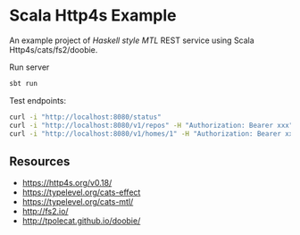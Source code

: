 # Scala Http4s Example

An example project of *Haskell style MTL* REST service using Scala Http4s/cats/fs2/doobie.

Run server
```bash
sbt run
```

Test endpoints:
```bash
curl -i "http://localhost:8080/status"
curl -i "http://localhost:8080/v1/repos" -H "Authorization: Bearer xxx"
curl -i "http://localhost:8080/v1/homes/1" -H "Authorization: Bearer xxx"
```


## Resources

- https://http4s.org/v0.18/
- https://typelevel.org/cats-effect
- https://typelevel.org/cats-mtl/
- http://fs2.io/
- http://tpolecat.github.io/doobie/
